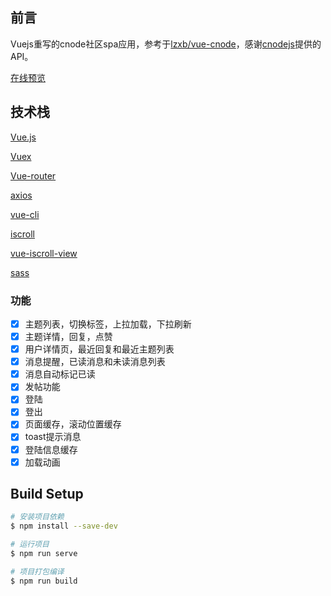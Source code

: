 ## 前言

Vuejs重写的cnode社区spa应用，参考于[lzxb/vue-cnode](https://github.com/lzxb/vue-cnode)，感谢[cnodejs](https://cnodejs.org/)提供的API。


[在线预览](http://cnode.ned2018.tk/)

## 技术栈

[Vue.js](https://vuejs.org/)

[Vuex](https://vuex.vuejs.org/)

[Vue-router](https://router.vuejs.org/)

[axios](https://www.npmjs.com/package/axios)

[vue-cli](https://www.npmjs.com/package/vue-cli)

[iscroll](https://github.com/cubiq/iscroll)

[vue-iscroll-view](https://github.com/Dafrok/vue-iscroll-view)

[sass](http://sass-lang.com/)

### 功能
- [x] 主题列表，切换标签，上拉加载，下拉刷新
- [x] 主题详情，回复，点赞
- [x] 用户详情页，最近回复和最近主题列表
- [x] 消息提醒，已读消息和未读消息列表
- [x] 消息自动标记已读
- [x] 发帖功能
- [x] 登陆
- [x] 登出
- [x] 页面缓存，滚动位置缓存
- [x] toast提示消息
- [x] 登陆信息缓存
- [x] 加载动画

## Build Setup

``` bash
# 安装项目依赖
$ npm install --save-dev

# 运行项目
$ npm run serve

# 项目打包编译
$ npm run build
